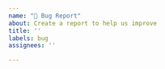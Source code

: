 ```yaml
---
name: "🐛 Bug Report"
about: Create a report to help us improve
title: ''
labels: bug
assignees: ''

---
```


